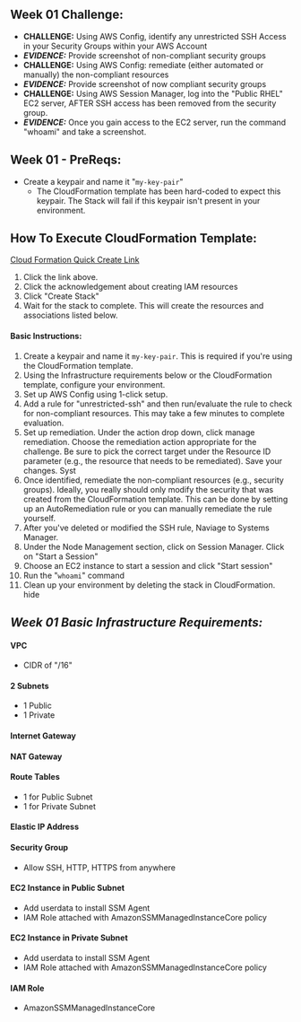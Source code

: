 ## Week 01 Challenge: 
- **CHALLENGE:** Using AWS Config, identify any unrestricted SSH Access in your Security Groups within your AWS Account
- ***EVIDENCE:*** Provide screenshot of non-compliant security groups
- **CHALLENGE:** Using AWS Config: remediate (either automated or manually) the non-compliant resources
- ***EVIDENCE:*** Provide screenshot of now compliant security groups
- **CHALLENGE:** Using AWS Session Manager, log into the "Public RHEL" EC2 server, AFTER SSH access has been removed from the security group. 
- ***EVIDENCE:*** Once you gain access to the EC2 server, run the command "whoami" and take a screenshot. 

## Week 01 - PreReqs: 
- Create a keypair and name it "`my-key-pair`" 
  - The CloudFormation template has been hard-coded to expect this keypair. The Stack will fail if this keypair isn't present in your environment. 
    
## How To Execute CloudFormation Template:
[Cloud Formation Quick Create Link](https://us-east-1.console.aws.amazon.com/cloudformation/home?region=us-east-1#/stacks/create/review?templateURL=https://aws-security-labs.s3.amazonaws.com/week-01-template.yml&stackName=week-01-stack)
    
1) Click the link above. 
2) Click the acknowledgement about creating IAM resources
3) Click "Create Stack" 
4) Wait for the stack to complete. This will create the resources and associations listed below. 
    

#### Basic Instructions:
1) Create a keypair and name it `my-key-pair`. This is required if you're using the CloudFormation template. 
2) Using the Infrastructure requirements below or the CloudFormation template, configure your environment. 
3) Set up AWS Config using 1-click setup. 
4) Add a rule for "unrestricted-ssh" and then run/evaluate the rule to check for non-compliant resources. This may take a few minutes to complete evaluation.
5) Set up remediation. Under the action drop down, click manage remediation. Choose the remediation action appropriate for the challenge. Be sure to pick the correct target under the Resource ID parameter (e.g., the resource that needs to be remediated). Save your changes. Syst
6) Once identified, remediate the non-compliant resources (e.g., security groups). Ideally, you really should only modify the security that was created from the CloudFormation template. This can be done by setting up an AutoRemediation rule or you can manually remediate the rule yourself. 
7) After you've deleted or modified the SSH rule, Naviage to Systems Manager. 
8) Under the Node Management section, click on Session Manager. Click on "Start a Session" 
9) Choose an EC2 instance to start a session and click "Start session" 
10) Run the "`whoami`" command
11) Clean up your environment by deleting the stack in CloudFormation. hide


## *Week 01 Basic Infrastructure Requirements:*

#### **VPC**

* CIDR of "/16"

#### 2 Subnets

* 1 Public
* 1 Private

#### Internet Gateway

#### NAT Gateway

#### Route Tables

* 1 for Public Subnet
* 1 for Private Subnet

#### Elastic IP Address

#### Security Group

* Allow SSH, HTTP, HTTPS from anywhere

#### EC2 Instance in Public Subnet

* Add userdata to install SSM Agent
* IAM Role attached with AmazonSSMManagedInstanceCore policy

#### EC2 Instance in Private Subnet

* Add userdata to install SSM Agent
* IAM Role attached with AmazonSSMManagedInstanceCore policy
#### IAM Role
* AmazonSSMManagedInstanceCore
